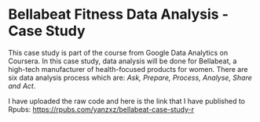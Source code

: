 # Bellabeat Fitness Data Analysis - Case Study
This case study is part of the course from Google Data Analytics on Coursera. In this case study, data analysis will be done for Bellabeat, a  high-tech manufacturer of health-focused products for women. There are six data analysis process which are: *Ask, Prepare, Process, Analyse, Share and Act*. 

I have uploaded the raw code and here is the link that I have published to Rpubs: https://rpubs.com/yanzxz/bellabeat-case-study-r
